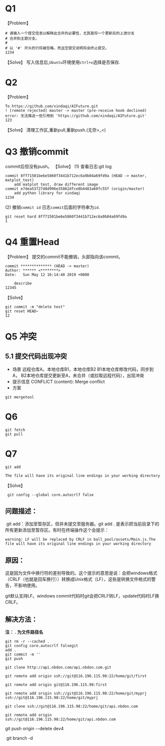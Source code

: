 # Q1

【Problem】

```
# 请输入一个提交信息以解释此合并的必要性，尤其是将一个更新后的上游分支
# 合并到主题分支。
#
# 以 '#' 开头的行将被忽略，而且空提交说明将会终止提交。
1234
```

【Solve】
写入信息后,`Ubuntu`环境使用`ctrl+x`选择是否保存.

# Q2

【Problem】

```
To https://github.com/xindaqi/AIFuture.git
! [remote rejected] master -> master (pre-receive hook declined)
error: 无法推送一些引用到 'https://github.com/xindaqi/AIFuture.git'
123
```

【Solve】
清理工作区,重新pull,重新push.(无奈>_<)

# Q3 撤销commit

commit后但没有push。
【Solve】
(1) 查看日志:git log

```
commit 8ff71501be6e5860f3441b712ec6a9b04a69fd9a (HEAD -> master, matplot_test)
    add matplot test, draw different image
commit e7dea5372748d996e35862dfce0b4483a60fc55f (origin/master)
    add python library for xindaqi
1234
```

(2) 撤销`commit id`
日志`commit`后面的字符串为`id`.

```
git reset hard 8ff71501be6e5860f3441b712ec6a9b04a69fd9a
1
```

# Q4 重置Head

【Problem】
提交的commit不能撤销，头部指向该commit。

```
commit ************** (HEAD -> master)
Author: ****** <********>
Date:   Sun May 12 16:14:40 2019 +0800

    describe
12345
```

【Solve】

```
git commit -m "delete test"
git reset HEAD~
12
```

# Q5 冲突

## 5.1 提交代码出现冲突

- 场景
  远程仓库A，本地仓库B1，本地仓库B2
  B1本地仓库修改代码，同步到A，
  B2本地仓库提交更新至A，未合并（或拉取远程代码），出现冲突
- 提示信息
  CONFLICT (content): Merge conflict
- 方案

```
git mergetool
```

# Q6

```
git fetch
git pull
```

# Q7

```
git add 

The file will have its original line endings in your working directory
```

【Solve】

```
 git config --global core.autocrlf false
```

## 问题描述：

​     git add：添加至暂存区，但并未提交至服务器。git add . 是表示把当前目录下的所有更新添加至暂存区。有时在终端操作这个会提示：

```
warning: LF will be replaced by CRLF in ball_pool/assets/Main.js.The file will have its original line endings in your working directory
```

## 原因：

​     这是因为文件中换行符的差别导致的。这个提示的意思是说：会把windows格式（CRLF（也就是回车换行））转换成Unix格式（LF），这些是转换文件格式的警告，不影响使用。

git默认支持LF。windows commit代码时git会把CRLF转LF，update代码时LF换CRLF。

## 解决方法：

**注： . 为文件路径名**

```
git rm -r --cached .
git config core.autocrlf falsegit 
add .
git commit -m '' 
git push
```

```
git clone http://api.nbdon.com/api.nbdon.com.git

git remote add origin ssh://git@116.196.115.98:22/home/git/first

git remote add origin git@116.196.115.98:first

git remote add origin ssh://git@116.196.115.98:22/home/git/myprj
ssh://git@116.196.115.98:22/home/git/myprj

git clone ssh://git@116.196.115.98:22/home/git/api.nbdon.com

git remote add origin ssh://git@116.196.115.98:22/home/git/api.nbdon.com
```

git push origin --delete dev4

​	git branch -d